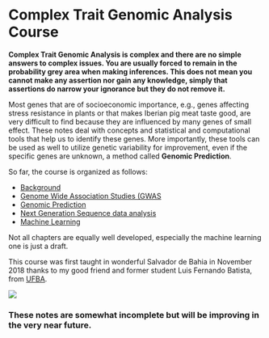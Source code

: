 # Complex Trait Genomic Analysis Course

**Complex Trait Genomic Analysis is complex and there are no simple answers to complex issues. You are usually forced to remain in the probability grey area when making inferences. This does not mean you cannot make any assertion nor gain any knowledge, simply that assertions do narrow your ignorance but they do not remove it.**

Most genes that are of socioeconomic importance, e.g., genes affecting stress resistance in plants or that makes Iberian pig meat taste good, are very difficult to find because they are influenced by many genes of small effect. These notes deal with concepts and statistical and computational tools that help us to identify these genes. More importantly, these tools can be used as well to utilize genetic variability for improvement, even if the specific genes are unknown, a method called **Genomic Prediction**. 

So far, the course is organized as follows:

- [Background](https://github.com/miguelperezenciso/CTGAcourse/tree/master/Chapter1_Background)
- [Genome Wide Association Studies (GWAS](https://github.com/miguelperezenciso/CTGAcourse/tree/master/Chapter2_GWAS)
- [Genomic Prediction](https://github.com/miguelperezenciso/CTGAcourse/tree/master/Chapter3_GS)
- [Next Generation Sequence data analysis](https://github.com/miguelperezenciso/CTGAcourse/tree/master/Chapter4_NGS)
- [Machine Learning](https://github.com/miguelperezenciso/CTGAcourse/tree/master/Chapter5_ML)

Not all chapters are equally well developed, especially the machine learning one is just a draft.

This course was first taught in wonderful Salvador de Bahia in November 2018 thanks to my good friend and former student Luis Fernando Batista, from [UFBA](https://www.ufba.br/).

![](https://github.com/miguelperezenciso/CTGAcourse/blob/master/private-historic-salvador.jpg)

### These notes are somewhat incomplete but will be improving in the very near future.
